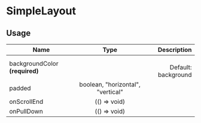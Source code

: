 <!-- 
This is an auto-generated markdown. 
You can change it in "/Users/daniel/Dev/allthings/elements/src/SimpleLayout/SimpleLayout.tsx" and run build:docs to update this file.
-->
# SimpleLayout

## Usage
| Name        | Type           | Description  |
| ----------- |:--------------:| ------------:|
|backgroundColor **(required)**||<br>Default: background
|padded|boolean, "horizontal", "vertical"|
|onScrollEnd|(() => void)|
|onPullDown|(() => void)|
